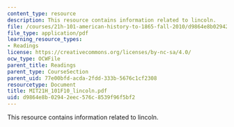 ```yaml
---
content_type: resource
description: This resource contains information related to lincoln.
file: /courses/21h-101-american-history-to-1865-fall-2010/d9864e8b02942eec576c8539f96f5bf2_MIT21H_101F10_lincoln.pdf
file_type: application/pdf
learning_resource_types:
- Readings
license: https://creativecommons.org/licenses/by-nc-sa/4.0/
ocw_type: OCWFile
parent_title: Readings
parent_type: CourseSection
parent_uid: 77e00bfd-acda-2fdd-333b-5676c1cf2308
resourcetype: Document
title: MIT21H_101F10_lincoln.pdf
uid: d9864e8b-0294-2eec-576c-8539f96f5bf2
---
```

This resource contains information related to lincoln.